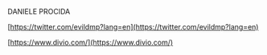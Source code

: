 DANIELE PROCIDA

[https://twitter.com/evildmp?lang=en](https://twitter.com/evildmp?lang=en)

[https://www.divio.com/](https://www.divio.com/)




